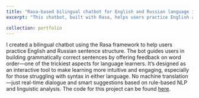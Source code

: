 ```yaml
---
title: "Rasa-based bilingual chatbot for English and Russian language interaction"
excerpt: "This chatbot, built with Rasa, helps users practice English and Russian by guiding them to build correct sentences and improve their understanding of word order in both languages. <br/><div style='text-align: center;'><img src='/images/laptop.png' style='width: 300px; height: auto;'></div>"

collection: portfolio
---
```


I created a bilingual chatbot using the Rasa framework to help users practice English and Russian sentence structure. The bot guides users in building grammatically correct sentences by offering feedback on word order—one of the trickiest aspects for language learners. It’s designed as an interactive tool to make learning more intuitive and engaging, especially for those struggling with syntax in either language. No machine translation—just real-time dialogue and smart suggestions based on rule-based NLP and linguistic analysis. The code for this project can be found [here](https://github.com/thecognicode/Rasa-EN-RU-chatbot).
